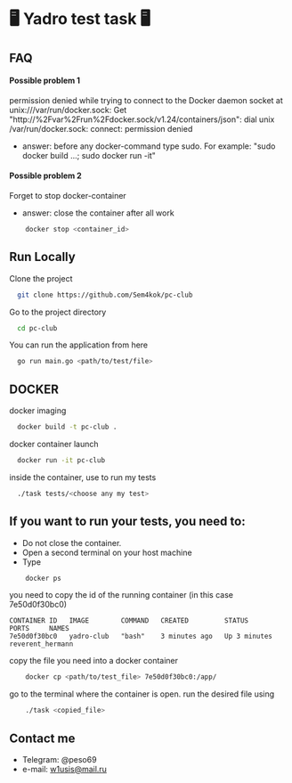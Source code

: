 
# 🖥️ Yadro test task 🖥️



## FAQ

#### Possible problem 1

permission denied while trying to connect to the Docker daemon socket at unix:///var/run/docker.sock: Get "http://%2Fvar%2Frun%2Fdocker.sock/v1.24/containers/json": dial unix /var/run/docker.sock: connect: permission denied

- answer: before any docker-command type sudo.
For example: "sudo docker build ...; sudo docker run -it"

#### Possible problem 2

Forget to stop docker-container

- answer: close the container after all work

```bash
    docker stop <container_id>
```
## Run Locally

Clone the project

```bash
  git clone https://github.com/Sem4kok/pc-club
```

Go to the project directory

```bash
  cd pc-club
```

You can run the application from here 

```bash
  go run main.go <path/to/test/file>
```

## DOCKER

docker imaging 

```bash
  docker build -t pc-club .
```

docker container launch
```bash
  docker run -it pc-club 
```
inside the container, use to run my tests
```bash
  ./task tests/<choose any my test>
```
## If you want to run your tests, you need to: 
- Do not close the container.
- Open a second terminal on your host machine
- Type

```bash
    docker ps
```
you need to copy the id of the running container (in this case 7e50d0f30bc0)
```
CONTAINER ID   IMAGE        COMMAND   CREATED         STATUS         PORTS     NAMES
7e50d0f30bc0   yadro-club   "bash"    3 minutes ago   Up 3 minutes             reverent_hermann
```

copy the file you need into a docker container
```bash
    docker cp <path/to/test_file> 7e50d0f30bc0:/app/
```

go to the terminal where the container is open.
run the desired file using 
```bash
    ./task <copied_file>
```
## Contact me

- Telegram: @peso69
- e-mail:   w1usis@mail.ru
